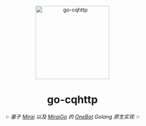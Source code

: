 <p align="center">
  <a href="https://ishkong.github.io/go-cqhttp-docs/">
    <img src="https://user-images.githubusercontent.com/25968335/120111974-8abef880-c139-11eb-99cd-fa928348b198.png" width="200" height="200" alt="go-cqhttp">
  </a>
</p>

<div align="center">

# go-cqhttp

_✨ 基于 [Mirai](https://github.com/mamoe/mirai) 以及 [MiraiGo](https://github.com/Mrs4s/MiraiGo) 的 [OneBot](https://github.com/howmanybots/onebot/blob/master/README.md) Golang 原生实现 ✨_  

